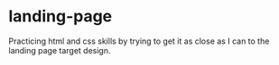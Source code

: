 # landing-page
Practicing html and css skills by trying to get it as close as I can to the landing page target design.